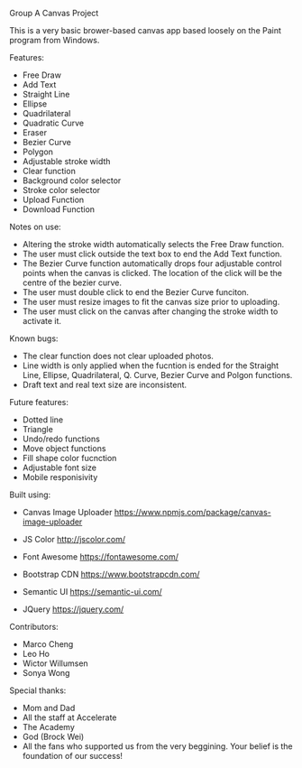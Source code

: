 Group A Canvas Project

This is a very basic brower-based canvas app based loosely on the Paint program from Windows.

Features:

- Free Draw
- Add Text
- Straight Line
- Ellipse
- Quadrilateral 
- Quadratic Curve
- Eraser
- Bezier Curve
- Polygon
- Adjustable stroke width
- Clear function
- Background color selector
- Stroke color selector
- Upload Function
- Download Function


Notes on use:

- Altering the stroke width automatically selects the Free Draw function.
- The user must click outside the text box to end the Add Text function.
- The Bezier Curve function automatically drops four adjustable control points when the canvas is clicked. The location of the click will be the centre of the bezier curve.
- The user must double click to end the Bezier Curve funciton.
- The user must resize images to fit the canvas size prior to uploading. 
- The user must click on the canvas after changing the stroke width to activate it.


Known bugs:

- The clear function does not clear uploaded photos.
- Line width is only applied when the fucntion is ended for the Straight Line, Ellipse, Quadrilateral, Q. Curve, Bezier Curve and Polgon functions.
- Draft text and real text size are inconsistent. 


Future features:

- Dotted line
- Triangle
- Undo/redo functions
- Move object functions
- Fill shape color fucnction
- Adjustable font size
- Mobile responisivity


Built using:

- Canvas Image Uploader 
https://www.npmjs.com/package/canvas-image-uploader

- JS Color
http://jscolor.com/

- Font Awesome
https://fontawesome.com/

- Bootstrap CDN
https://www.bootstrapcdn.com/

- Semantic UI
https://semantic-ui.com/

- JQuery
https://jquery.com/


Contributors:

- Marco Cheng
- Leo Ho
- Wictor Willumsen
- Sonya Wong


Special thanks:

- Mom and Dad
- All the staff at Accelerate
- The Academy
- God (Brock Wei)
- All the fans who supported us from the very beggining. Your belief is the foundation of our success!
